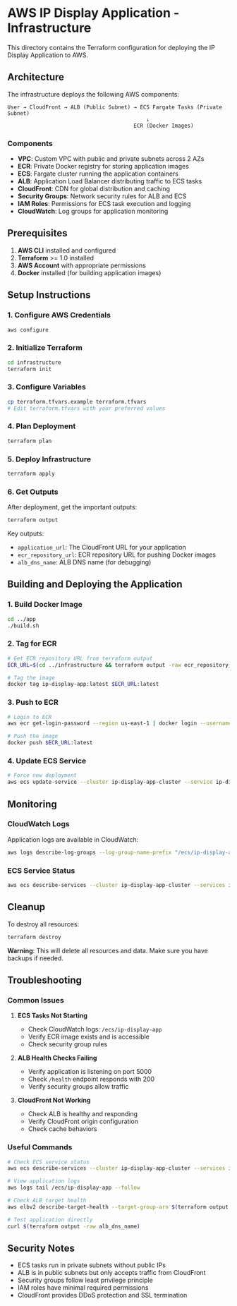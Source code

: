 # AWS IP Display Application - Infrastructure

This directory contains the Terraform configuration for deploying the IP Display Application to AWS.

## Architecture

The infrastructure deploys the following AWS components:

```
User → CloudFront → ALB (Public Subnet) → ECS Fargate Tasks (Private Subnet)
                                            ↓
                                        ECR (Docker Images)
```

### Components

- **VPC**: Custom VPC with public and private subnets across 2 AZs
- **ECR**: Private Docker registry for storing application images
- **ECS**: Fargate cluster running the application containers
- **ALB**: Application Load Balancer distributing traffic to ECS tasks
- **CloudFront**: CDN for global distribution and caching
- **Security Groups**: Network security rules for ALB and ECS
- **IAM Roles**: Permissions for ECS task execution and logging
- **CloudWatch**: Log groups for application monitoring

## Prerequisites

1. **AWS CLI** installed and configured
2. **Terraform** >= 1.0 installed
3. **AWS Account** with appropriate permissions
4. **Docker** installed (for building application images)

## Setup Instructions

### 1. Configure AWS Credentials

```bash
aws configure
```

### 2. Initialize Terraform

```bash
cd infrastructure
terraform init
```

### 3. Configure Variables

```bash
cp terraform.tfvars.example terraform.tfvars
# Edit terraform.tfvars with your preferred values
```

### 4. Plan Deployment

```bash
terraform plan
```

### 5. Deploy Infrastructure

```bash
terraform apply
```

### 6. Get Outputs

After deployment, get the important outputs:

```bash
terraform output
```

Key outputs:
- `application_url`: The CloudFront URL for your application
- `ecr_repository_url`: ECR repository URL for pushing Docker images
- `alb_dns_name`: ALB DNS name (for debugging)

## Building and Deploying the Application

### 1. Build Docker Image

```bash
cd ../app
./build.sh
```

### 2. Tag for ECR

```bash
# Get ECR repository URL from terraform output
ECR_URL=$(cd ../infrastructure && terraform output -raw ecr_repository_url)

# Tag the image
docker tag ip-display-app:latest $ECR_URL:latest
```

### 3. Push to ECR

```bash
# Login to ECR
aws ecr get-login-password --region us-east-1 | docker login --username AWS --password-stdin $ECR_URL

# Push the image
docker push $ECR_URL:latest
```

### 4. Update ECS Service

```bash
# Force new deployment
aws ecs update-service --cluster ip-display-app-cluster --service ip-display-app-service --force-new-deployment
```

## Monitoring

### CloudWatch Logs

Application logs are available in CloudWatch:

```bash
aws logs describe-log-groups --log-group-name-prefix "/ecs/ip-display-app"
```

### ECS Service Status

```bash
aws ecs describe-services --cluster ip-display-app-cluster --services ip-display-app-service
```

## Cleanup

To destroy all resources:

```bash
terraform destroy
```

**Warning**: This will delete all resources and data. Make sure you have backups if needed.

## Troubleshooting

### Common Issues

1. **ECS Tasks Not Starting**
   - Check CloudWatch logs: `/ecs/ip-display-app`
   - Verify ECR image exists and is accessible
   - Check security group rules

2. **ALB Health Checks Failing**
   - Verify application is listening on port 5000
   - Check `/health` endpoint responds with 200
   - Verify security groups allow traffic

3. **CloudFront Not Working**
   - Check ALB is healthy and responding
   - Verify CloudFront origin configuration
   - Check cache behaviors

### Useful Commands

```bash
# Check ECS service status
aws ecs describe-services --cluster ip-display-app-cluster --services ip-display-app-service

# View application logs
aws logs tail /ecs/ip-display-app --follow

# Check ALB target health
aws elbv2 describe-target-health --target-group-arn $(terraform output -raw alb_target_group_arn)

# Test application directly
curl $(terraform output -raw alb_dns_name)
```

## Security Notes

- ECS tasks run in private subnets without public IPs
- ALB is in public subnets but only accepts traffic from CloudFront
- Security groups follow least privilege principle
- IAM roles have minimal required permissions
- CloudFront provides DDoS protection and SSL termination
